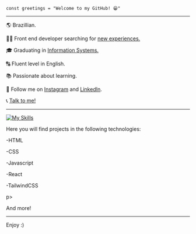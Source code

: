 
<code>const greetings = "Welcome to my GitHub! 😁"</code>

<hr>

<p>🌎 Brazillian.</p>
<p>👨‍💻 Front end developer searching for <a href="#">new experiences.</a></p>
<p>🎓 Graduating in <a href="#">Information Systems.</a></p>
<p>🔠 Fluent level in English.</p>
<p>📚 Passionate about learning.</p>
<p>📱 Follow me on <a href="https://www.instagram.com/jaoo.vitor/" target="_blank">Instagram</a> and <a href="https://www.linkedin.com/in/joão-vitor-borges-de-oliveira/" target="_blank">LinkedIn</a>.</p>
<p>📞 <a href="wa.me/5534996607639">Talk to me!</a></p>
<hr>

[![My Skills](https://skillicons.dev/icons?i=html,css,js,tailwind,bootstrap,react,figma)](https://skillicons.dev)

Here you will find projects in the following technologies:
<p>-HTML</p> 
<p>-CSS</p> 
<p>-Javascript</p>
<p>-React</p>
<p>-TailwindCSS</p>p>
<p>And more!</p>

<hr>

Enjoy :)
